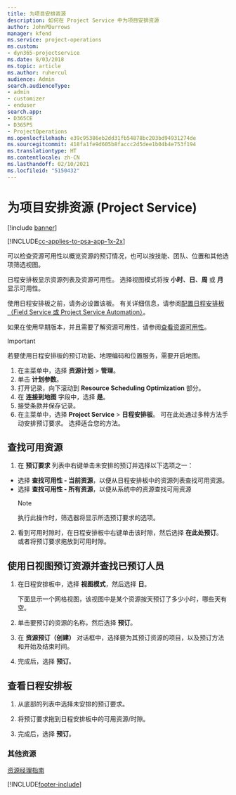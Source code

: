 ```yaml
---
title: 为项目安排资源
description: 如何在 Project Service 中为项目安排资源
author: JohnPBurrows
manager: kfend
ms.service: project-operations
ms.custom:
- dyn365-projectservice
ms.date: 8/03/2018
ms.topic: article
ms.author: ruhercul
audience: Admin
search.audienceType:
- admin
- customizer
- enduser
search.app:
- D365CE
- D365PS
- ProjectOperations
ms.openlocfilehash: e39c95386eb2dd31fb54878bc203bd94931274de
ms.sourcegitcommit: 418fa1fe9d605b8faccc2d5dee1b04b4e753f194
ms.translationtype: HT
ms.contentlocale: zh-CN
ms.lasthandoff: 02/10/2021
ms.locfileid: "5150432"
---
```

# <a name="schedule-resources-for-a-project-project-service"></a>为项目安排资源 (Project Service)

[!include [banner](../includes/psa-now-project-operations.md)]

[!INCLUDE[cc-applies-to-psa-app-1x-2x](../includes/cc-applies-to-psa-app-1x-2x.md)]

可以检查资源可用性以概览资源的预订情况，也可以按技能、团队、位置和其他选项筛选视图。  
  
日程安排板显示资源列表及资源可用性。 选择视图模式将按 **小时**、**日**、**周** 或 **月** 显示可用性。  
  
使用日程安排板之前，请务必设置该板。 有关详细信息，请参阅[配置日程安排板（Field Service 或 Project Service Automation）](https://docs.microsoft.com/dynamics365/field-service/configure-schedule-board)。
  
如果在使用早期版本，并且需要了解资源可用性，请参阅[查看资源可用性](../psa/view-resource-availability.md)。  

> [!IMPORTANT]
>  若要使用日程安排板的预订功能、地理编码和位置服务，需要开启地图。  
> 
> 1. 在主菜单中，选择 **资源计划** > **管理**。  
> 2. 单击 **计划参数**。  
> 3. 打开记录，向下滚动到 **Resource Scheduling Optimization** 部分。  
> 4. 在 **连接到地图** 字段中，选择 **是**。  
> 5. 接受条款并保存记录。  
> 6. 在主菜单中，选择 **Project Service** > **日程安排板**。 可在此处通过多种方法手动安排预订要求。 选择适合您的方法。
  
## <a name="find-available-resources"></a>查找可用资源

1.  在 **预订要求** 列表中右键单击未安排的预订并选择以下选项之一：  
  
- 选择 **查找可用性 - 当前资源**，以便从日程安排板中的资源列表查找可用资源。  
- 选择 **查找可用性 - 所有资源**，以便从系统中的资源查找可用资源  
   > [!NOTE]
   >  执行此操作时，筛选器将显示所选预订要求的选项。  
  
2. 看到可用时隙时，在日程安排板中右键单击该时隙，然后选择 **在此处预订**。 或者将预订要求拖放到可用时隙。  
  

## <a name="book-a-resource-using-the-daily-view-and-find-whos-under-booked"></a>使用日视图预订资源并查找已预订人员
  
1.  在日程安排板中，选择 **视图模式**，然后选择 **日**。  
  
    下面显示一个网格视图，该视图中是某个资源按天预订了多少小时，哪些天有空。  
  
2.  单击要预订的资源的名称，然后选择 **预订**。  
  
3.  在 **资源预订（创建）** 对话框中，选择要为其预订资源的项目，以及预订方法和开始及结束时间。  
  
4.  完成后，选择 **预订**。  
  
## <a name="view-to-the-schedule-board"></a>查看日程安排板
  
1.  从底部的列表中选择未安排的预订要求。  
  
2.  将预订要求拖到日程安排板中的可用资源/时隙。  
  
3.  完成后，选择 **预订**。  
  
### <a name="additional-resources"></a>其他资源  
 [资源经理指南](../psa/resource-manager-guide.md)


[!INCLUDE[footer-include](../includes/footer-banner.md)]